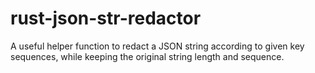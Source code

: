 # rust-json-str-redactor
A useful helper function to redact a JSON string according to given key sequences, while keeping the original string length and sequence.
